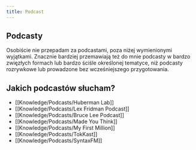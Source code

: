 ```yaml
---
title: Podcast
---
```


## Podcasty
Osobiście nie przepadam za podcastami, poza niżej wymienionymi wyjątkami. Znacznie bardziej przemawiają też do mnie podcasty w bardzo zwięzłych formach lub bardzo ściśle określonej tematyce, niż podcasty rozrywkowe lub prowadzone bez wcześniejszego przygotowania. 

## Jakich podcastów słucham? 
- [[Knowledge/Podcasts/Huberman Lab]]
- [[Knowledge/Podcasts/Lex Fridman Podcast]]
- [[Knowledge/Podcasts/Bruce Lee Podcast]]
- [[Knowledge/Podcasts/Made You Think]]
- [[Knowledge/Podcasts/My First Million]]
- [[Knowledge/Podcasts/TokKast]]
- [[Knowledge/Podcasts/SyntaxFM]]